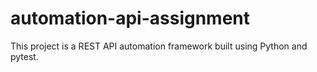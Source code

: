 # automation-api-assignment
This project is a REST API automation framework built using Python and pytest.
